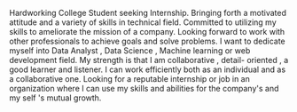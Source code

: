 Hardworking College Student seeking Internship. Bringing forth a motivated attitude and a variety of  skills in technical field. Committed to utilizing my skills to ameliorate the mission of a company. Looking forward to work with other professionals to achieve goals and solve problems. I want to dedicate myself into Data Analyst , Data Science , Machine learning or web development field. My strength is that I am collaborative , detail- oriented , a good learner and listener. I can work efficiently both as an individual and  as a collaborative one. Looking for a reputable internship or job in an organization where I can use my skills and abilities for the company's and my self 's mutual growth.
